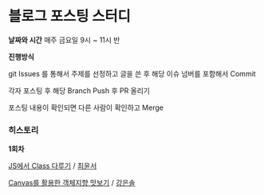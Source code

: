 # 블로그 포스팅 스터디

**날짜와 시간**
매주 금요일 9시 ~ 11시 반

**진행방식**

git Issues 를 통해서 주제를 선정하고 글을 쓴 후 해당 이슈 넘버를 포함해서 Commit

각자 포스팅 후 해당 Branch Push 후 PR 올리기

포스팅 내용이 확인되면 다른 사람이 확인하고 Merge

### 히스토리

**1회차**

[JS에서 Class 다루기](https://github.com/posting-study/js-language/blob/main/class/class.md) / [최윤서](https://github.com/yunseo323)

[Canvas를 활용한 객체지향 맛보기](https://github.com/posting-study/js-language/blob/main/class/class-example.md) / [강은솔](https://github.com/eunsolkang)




